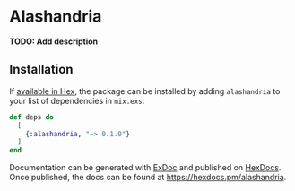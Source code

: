 # Alashandria

**TODO: Add description**

## Installation

If [available in Hex](https://hex.pm/docs/publish), the package can be installed
by adding `alashandria` to your list of dependencies in `mix.exs`:

```elixir
def deps do
  [
    {:alashandria, "~> 0.1.0"}
  ]
end
```

Documentation can be generated with [ExDoc](https://github.com/elixir-lang/ex_doc)
and published on [HexDocs](https://hexdocs.pm). Once published, the docs can
be found at <https://hexdocs.pm/alashandria>.

